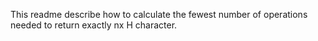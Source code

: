 This readme describe how to calculate the fewest number of operations needed to return exactly nx H character.
